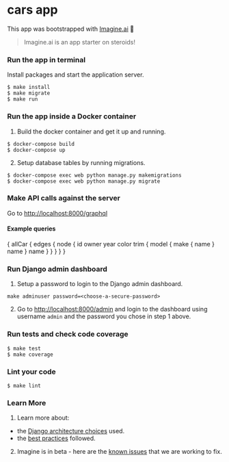 # cars app

This app was bootstrapped with [Imagine.ai](https://imagine.ai) 💛
> Imagine.ai is an app starter on steroids! 

### Run the app in terminal

Install packages and start the application server.

```
$ make install
$ make migrate
$ make run
```

### Run the app inside a Docker container

1. Build the docker container and get it up and running.

```
$ docker-compose build
$ docker-compose up
```

2. Setup database tables by running migrations.

```
$ docker-compose exec web python manage.py makemigrations
$ docker-compose exec web python manage.py migrate
```

### Make API calls against the server

Go to [http://localhost:8000/graphql](http://localhost:8000/graphql)

#### Example queries
{
  allCar {
    edges {
      node {
        id
        owner
        year
        color
        trim {
          model {
            make {
              name
            }
            name
          }
          name
        }
      }
    }
  }
}

### Run Django admin dashboard

1. Setup a password to login to the Django admin dashboard.

```
make adminuser password=<choose-a-secure-password>
```

2. Go to [http://localhost:8000/admin](http://localhost:8000/admin) and login to the dashboard using username `admin` and the password you chose in step 1 above.

### Run tests and check code coverage

```
$ make test
$ make coverage
```

### Lint your code

```
$ make lint
```

### Learn More

1. Learn more about: 
  - the [Django architecture choices](https://imagine.ai/docs/architecture-django) used.
  - the [best practices](https://imagine.ai/docs/best-practices) followed.

2. Imagine is in beta - here are the [known issues](https://imagine.ai/docs/known_issues) that we are working to fix.
